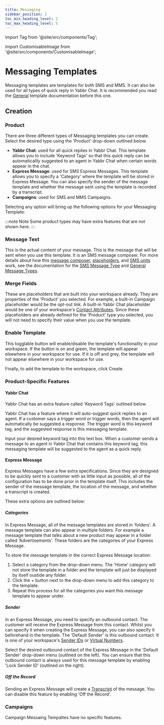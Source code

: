 ```yaml
---
title: Messaging
sidebar_position: 2
toc_min_heading_level: 2
toc_max_heading_level: 5
---
```


import Tag from '@site/src/components/Tag';

import CustomisableImage from '@site/src/components/CustomisableImage';


# Messaging Templates

Messaging templates are templates for both SMS and MMS. It can also be used for all types of quick reply in Yabbr Chat. It is recommended you read the [General](./general.md) template documentation before this one.

## Creation

### Product

There are three different types of Messaging templates you can create. Select the desired type using the 'Product' drop-down outlined below.

<CustomisableImage src="/img/template-message-product.png" alt="Messaging Template Products" width="600"/>

- **Yabbr Chat**: used for all quick replies in Yabbr Chat. This template allows you to include 'Keyword Tags' so that this quick reply can be automaticallly suggested to an agent in Yabbr Chat when certain words appear in the chat.
- **Express Message**: used for SMS Express Messages. This template allows you to specify a 'Category' where the template will be stored in Express Message. You can also specify the sender of the message template and whether the message sent using the template is recorded by a transcript.
- **Campaigns**: used for SMS and MMS Campaigns.

Selecting any option will bring up the following options for your Messaging Template:

<CustomisableImage src="/img/template-message-options.png" alt="Messaging Template Options" width="500"/>

:::note Note
Some product types may have extra features that are not shown here.
:::

### Message Text

This is the actual content of your message. This is the message that will be sent when you use this template. It is an SMS message composer. For more details about how this [message composer](../message-types/sms.md#message-composer), [placeholders](../message-types/general.md#placeholders), and [SMS units](../message-types/sms.md#sms-units) work, see the documentation for the [SMS Message Type](../message-types/sms.md) and [General Message Types](../message-types/general.md).

### Merge Fields

These are placeholders that are built into your workspace already. They are properties of the 'Product' you selected. For example, a built-in Campaign placeholder would be the opt-out link. A built-in Yabbr Chat placeholder would be one of your workspace's [Contact Attributes](../contacts/attributes.md). Since these placeholders are already defined for the 'Product' type you selected, you will not need to specify their value when you use the template.

### Enable Template

This togglable button will enable/disable the template's functionality in your workspace. If the button is on and green, the template will appear elsewhere in your workspace for use. If it is off and grey, the template will not appear elsewhere in your workspace for use.

Finally, to add the template to the workspace, click <Tag colour="#1582d8" borderColour="#1582d8" fontColour="#FFFFFF">Create</Tag>.


### Product-Specific Features

#### Yabbr Chat

Yabbr Chat has an extra feature called 'Keyword Tags' outlined below.

<CustomisableImage src="/img/template-message-chat.png" alt="Yabbr Chat Template Options" width="500"/>

Yabbr Chat has a feature where it will auto-suggest quick replies to an agent. If a customer says a trigger word or trigger words, then the agent will automatically be suggested a response. The trigger word is this keyword tag, and the suggested response is this messaging template. 

Input your desired keyword tag into this text box. When a customer sends a message to an agent in Yabbr Chat that contains this keyword tag, this messaging template will be suggested to the agent as a quick reply.

[comment]: <> (I do not really know how this feature works, I'm just guessing)



#### Express Message

Express Messages have a few extra specifications. Since they are designed to be quickly sent to a customer with as little input as possible, all of the configuration has to be done prior in the template itself. This includes the sender of the message template, the location of the message, and whether a transcript is created.

These extra options are outlined below:

<CustomisableImage src="/img/template-message-express.png" alt="Express Message Template Options" width="500"/>

##### Categories

In Express Message, all of the message templates are stored in 'folders'. A message template can also appear in multiple folders. For example a message template that talks about a new product may appear in a folder called 'Advertisements'. These folders are the categories of your Express Message.

To store the message template in the correct Express Message location:
1. Select a category from the drop-down menu. The 'Home' category will not store the template in a folder and the template will just be displayed by itself oustide any folder.
2. Click the <Tag colour="#FFFFFF" borderColour="#d8dde1" fontColour="#1582d8">+</Tag> button next to the drop-down menu to add this category to the template.
3. Repeat this process for all the categories you want this message template to appear under.


##### Sender

In an Express Message, you need to specify an outbound contact. The customer will receive the Express Message from this contact. Whilst you can specify it when creating the Express Message, you can also specify it beforehand in the template. The 'Default Sender' is this outbound contact. It is one of your workspace's [Sender IDs](../channels/sender-ids.md) or [Virtual Numbers](../channels/virtual-numbers.md). 

Select the desired outbound contact of the Express Message in the 'Default Sender' drop-down menu (outlined on the left). You can ensure that this outbound contact is always used for this message template by enabling 'Lock Sender ID' (outlined on the right). 

<CustomisableImage src="/img/template-message-express-sender.png" alt="Express Message Template Sender Options" width="500"/>

##### Off the Record

Sending an Express Message will create a [Transcript](../transcripts.md) of the message. You can disable this feature by enabling 'Off the Record'.

<CustomisableImage src="/img/template-message-express-record.png" alt="Express Message Template Transcript Options" width="500"/>



### Campaigns

Campaign Messaing Tempaltes have no specific features.







